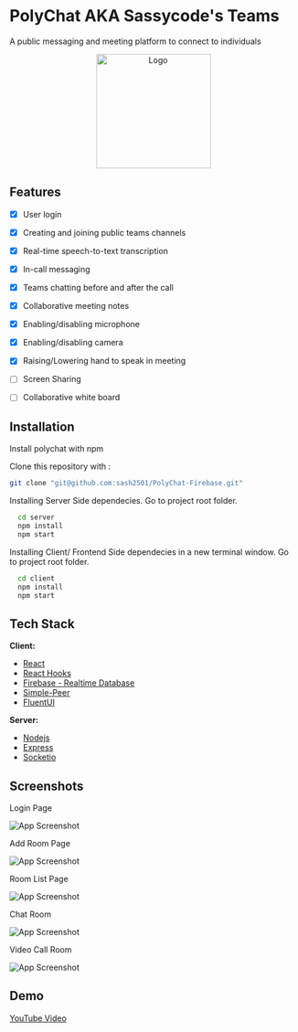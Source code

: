 
# PolyChat AKA Sassycode's Teams

A public messaging and meeting platform to connect to individuals

<p align="center">
<img src="img/PolyChat-Logo.png" alt="Logo" width="200"/>
</p>

## Features

- [X] User login
- [X] Creating and joining public teams channels
- [X] Real-time speech-to-text transcription
- [X] In-call messaging
- [X] Teams chatting before and after the call
- [X] Collaborative meeting notes
- [X] Enabling/disabling microphone 
- [X] Enabling/disabling camera
- [X] Raising/Lowering hand to speak in meeting
- [ ] Screen Sharing
- [ ] Collaborative white board

    
## Installation

Install polychat with npm

Clone this repository with :
```bash
git clone "git@github.com:sash2501/PolyChat-Firebase.git"
```

Installing Server Side dependecies. Go to project root folder.

```bash
  cd server
  npm install
  npm start
```

Installing Client/ Frontend Side dependecies in a new terminal window. Go to project root folder.
```bash
  cd client
  npm install
  npm start
```
    
## Tech Stack

**Client:** 
- [React](https://reactjs.org/)
- [React Hooks](https://reactjs.org/docs/hooks-intro.html)
- [Firebase - Realtime Database](https://firebase.google.com/docs/database)
- [Simple-Peer](https://github.com/feross/simple-peer#readme) 
- [FluentUI](https://www.microsoft.com/design/fluent/#/)

**Server:** 
- [Nodejs](https://nodejs.org/en/)
- [Express](https://expressjs.com/)
- [Socketio](https://socket.io/)


## Screenshots

Login Page

![App Screenshot](img/Login.png)

Add Room Page

![App Screenshot](img/AddRoom.png)

Room List Page

![App Screenshot](img/RoomList.png)

Chat Room

![App Screenshot](img/ChatPage.png)

Video Call Room

![App Screenshot](img/PolyChat_Pic.png)  


## Demo

[YouTube Video](https://www.youtube.com/watch?v=OuKLX9omTRM)
  